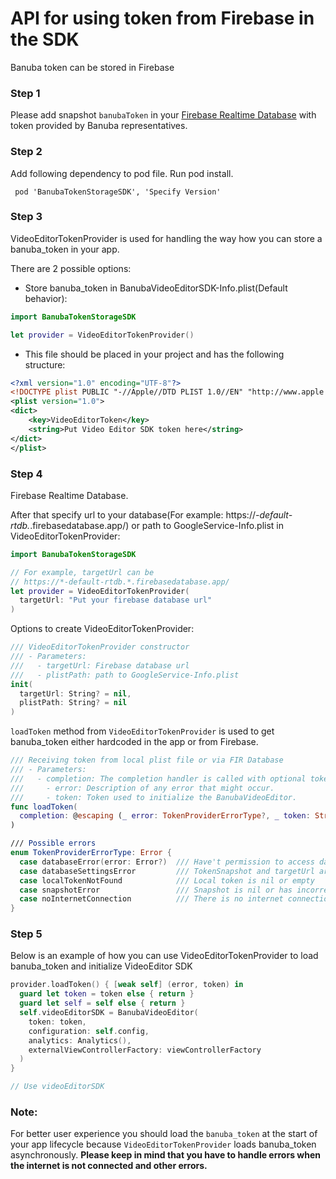 # API for using token from Firebase in the SDK

Banuba token can be stored in Firebase

### Step 1

Please add snapshot `banubaToken` in your [Firebase Realtime Database](https://firebase.google.com/docs/database) with token provided by Banuba representatives.

### Step 2

Add following dependency to pod file. Run pod install.
```
 pod 'BanubaTokenStorageSDK', 'Specify Version'
```

### Step 3

VideoEditorTokenProvider is used for handling the way how you can store a banuba_token in your app.

There are 2 possible options:

- Store banuba_token in BanubaVideoEditorSDK-Info.plist(Default behavior):

```swift
import BanubaTokenStorageSDK

let provider = VideoEditorTokenProvider()
```

- This file should be placed in your project and has the following structure:

```xml
<?xml version="1.0" encoding="UTF-8"?>
<!DOCTYPE plist PUBLIC "-//Apple//DTD PLIST 1.0//EN" "http://www.apple.com/DTDs/PropertyList-1.0.dtd">
<plist version="1.0">
<dict>
	<key>VideoEditorToken</key>
	<string>Put Video Editor SDK token here</string>
</dict>
</plist>
```

### Step 4

Firebase Realtime Database.

After that specify url to your database(For example: https://*-default-rtdb.*.firebasedatabase.app/) or path to GoogleService-Info.plist in VideoEditorTokenProvider:

```swift
import BanubaTokenStorageSDK

// For example, targetUrl can be
// https://*-default-rtdb.*.firebasedatabase.app/
let provider = VideoEditorTokenProvider(
  targetUrl: "Put your firebase database url"
)
```

Options to create VideoEditorTokenProvider:

```swift
/// VideoEditorTokenProvider constructor
/// - Parameters:
///   - targetUrl: Firebase database url
///   - plistPath: path to GoogleService-Info.plist
init(
  targetUrl: String? = nil,
  plistPath: String? = nil
)
```

`loadToken` method from `VideoEditorTokenProvider` is used to get banuba_token either hardcoded in the app or from Firebase.

```swift
/// Receiving token from local plist file or via FIR Database
/// - Parameters:
///   - completion: The completion handler is called with optional token and some optional errors.
///     - error: Description of any error that might occur.
///     - token: Token used to initialize the BanubaVideoEditor.
func loadToken(
  completion: @escaping (_ error: TokenProviderErrorType?, _ token: String?) -> Void
)

/// Possible errors
enum TokenProviderErrorType: Error {
  case databaseError(error: Error?)  /// Have't permission to access database
  case databaseSettingsError         /// TokenSnapshot and targetUrl are not setted
  case localTokenNotFound            /// Local token is nil or empty
  case snapshotError                 /// Snapshot is nil or has incorrect type
  case noInternetConnection          /// There is no internet connection
}
```

### Step 5

Below is an example of how you can use VideoEditorTokenProvider to load banuba_token and initialize VideoEditor SDK

```swift
provider.loadToken() { [weak self] (error, token) in
  guard let token = token else { return }
  guard let self = self else { return }
  self.videoEditorSDK = BanubaVideoEditor(
    token: token,
    configuration: self.config,
    analytics: Analytics(),
    externalViewControllerFactory: viewControllerFactory
  )
}

// Use videoEditorSDK
```

### Note:
For better user experience you should load the `banuba_token` at the start of your app lifecycle because  `VideoEditorTokenProvider` loads banuba_token asynchronously. **Please keep in mind that you have to handle errors when the internet is not connected and other errors.**
